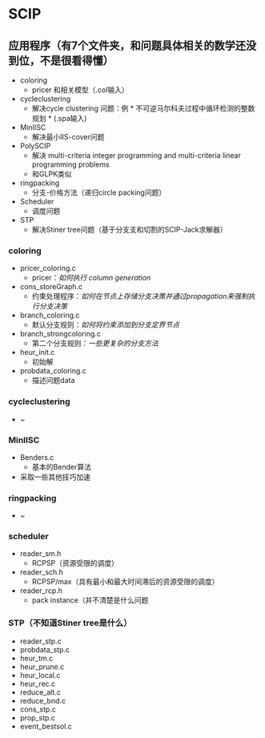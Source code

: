 # SCIP

## 应用程序（有7个文件夹，和问题具体相关的数学还没到位，不是很看得懂）

* coloring
  * pricer 和相关模型（.col输入）
* cycleclustering
  * 解决cycle clustering 问题：例 * 不可逆马尔科夫过程中循环检测的整数规划 * (.spa输入)
* MinIISC
  * 解决最小IIS-cover问题
* PolySCIP
  * 解决 multi-criteria integer programming and multi-criteria linear programming problems
  * 和GLPK类似
* ringpacking
  * 分支-价格方法（递归circle packing问题）
* Scheduler
  * 调度问题
* STP
  * 解决Stiner tree问题（基于分支支和切割的SCIP-Jack求解器）



### coloring

* pricer_coloring.c
  * pricer：*如何执行 column generation*
* cons_storeGraph.c
  * 约束处理程序：*如何在节点上存储分支决策并通过propagation来强制执行分支决策*
* branch_coloring.c 
  * 默认分支规则：*如何将约束添加到分支定界节点*
* branch_strongcoloring.c
  * 第二个分支规则：*一些更复杂的分支方法*
* heur_init.c
  * 初始解
* probdata_coloring.c
  * 描述问题data



### cycleclustering

* ~



### MinIISC

* Benders.c 
  * 基本的Bender算法
* 采取一些其他技巧加速





### ringpacking

* ~



### scheduler

* reader_sm.h
  * RCPSP（资源受限的调度）
* reader_sch.h
  * RCPSP/max（具有最小和最大时间滞后的资源受限的调度）
* reader_rcp.h
  * pack instance（并不清楚是什么问题



### STP（不知道Stiner tree是什么）

* reader_stp.c
* probdata_stp.c
* heur_tm.c
* heur_prune.c
* heur_local.c
* heur_rec.c
* reduce_alt.c
* reduce_bnd.c
* cons_stp.c
* prop_stp.c
* event_bestsol.c